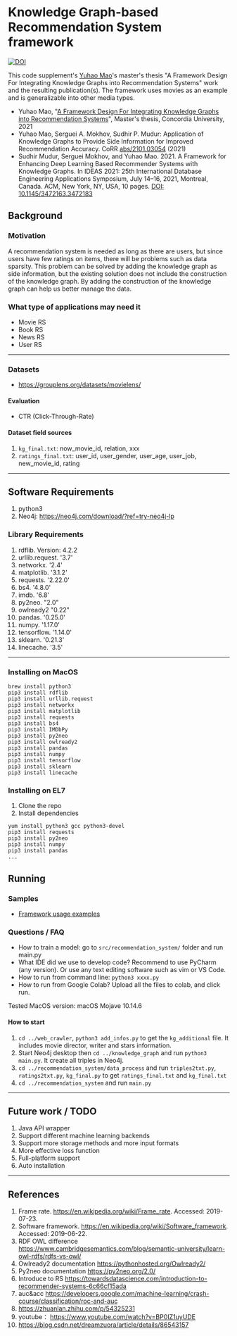 # Knowledge Graph-based Recommendation System framework
[![DOI](https://zenodo.org/badge/doi/10.5281/zenodo.5041194.svg)](https://doi.org/10.5281/zenodo.5041194)

This code supplement's [Yuhao Mao](https://github.com/myh1234567)'s master's thesis "A Framework Design For Integrating Knowledge Graphs into Recommendation Systems" work and the resulting publication(s).
The framework uses movies as an example and is generalizable into other media types.

- Yuhao Mao, "[A Framework Design For Integrating Knowledge Graphs into Recommendation Systems](https://spectrum.library.concordia.ca/id/eprint/988028/)", Master's thesis, Concordia University, 2021
- Yuhao Mao, Serguei A. Mokhov, Sudhir P. Mudur:
Application of Knowledge Graphs to Provide Side Information for Improved Recommendation Accuracy. CoRR [abs/2101.03054](https://arxiv.org/abs/2101.03054) (2021)
- Sudhir Mudur, Serguei Mokhov, and Yuhao Mao. 2021. A Framework for Enhancing Deep Learning Based Recommender Systems with Knowledge Graphs. In IDEAS 2021: 25th International Database Engineering Applications Symposium, July 14–16, 2021, Montreal, Canada. ACM, New York, NY, USA, 10 pages. [DOI: 10.1145/3472163.3472183](https://doi.org/10.1145/3472163.3472183)

## Background ##

### Motivation ###

A recommendation system is needed as long as there are users, but since users have few ratings on items, there will be problems such as data sparsity. This problem can be solved by adding the knowledge graph as side information, but the existing solution does not include the construction of the knowledge graph. By adding the construction of the knowledge graph can help us better manage the data.

### What type of applications may need it

- Movie RS
- Book RS
- News RS
- User RS

---

### Datasets

- https://grouplens.org/datasets/movielens/

#### Evaluation

- CTR (Click-Through-Rate)

#### Dataset field sources

1. `kg_final.txt`: now_movie_id, relation, xxx
2. `ratings_final.txt`: user_id, user_gender, user_age, user_job, new_movie_id, rating

---

## Software Requirements

1. python3
2. Neo4j: https://neo4j.com/download/?ref=try-neo4j-lp

### Library Requirements

1. rdflib.  Version: 4.2.2 
2. urllib.request.   '3.7'
3. networkx.  '2.4'
4. matplotlib.  '3.1.2'
5. requests.  '2.22.0'
6. bs4.  '4.8.0'
7. imdb.  '6.8'
8. py2neo.  "2.0"
9. owlready2   "0.22"
10. pandas.  '0.25.0'
11. numpy.  '1.17.0'
12. tensorflow.  '1.14.0'
13. sklearn.  '0.21.3'
14. linecache.  '3.5'

---

### Installing on MacOS ###

```#!bash
brew install python3
pip3 install rdflib
pip3 install urllib.request
pip3 install networkx
pip3 install matplotlib
pip3 install requests
pip3 install bs4
pip3 install IMDbPy
pip3 install py2neo
pip3 install owlready2
pip3 install pandas
pip3 install numpy
pip3 install tensorflow
pip3 install sklearn
pip3 install linecache
```

### Installing on EL7 

1. Clone the repo
2. Install dependencies

```#!bash
yum install python3 gcc python3-devel
pip3 install requests
pip3 install py2neo
pip3 install numpy
pip3 install pandas
...
```

## Running

### Samples

- [Framework usage examples](samples/README.md)

### Questions / FAQ

- How to train a model: go to `src/recommendation_system/` folder and run main.py
- What IDE did we use to develop code? 
Recommend to use PyCharm (any version). Or use any text editing software such as vim or VS Code.
- How to run from command line: `python3 xxxx.py`
- How to run from Google Colab? Upload all the files to colab, and click run.

Tested MacOS version: macOS Mojave 10.14.6 

#### How to start

1. `cd ../web_crawler`,  `python3 add_infos.py` to get the `kg_additional` file. It includes movie director, writer and stars information.
2. Start Neo4j desktop then `cd ../knowledge_graph`  and run `python3 main.py`. It create all triples in Neo4j.
3. `cd ../recommendation_system/data_process` and run `triples2txt.py`, `ratings2txt.py`, `kg_final.py` to get `ratings_final.txt` and `kg_final.txt`
4. `cd ../recommendation_system` and run `main.py`

----

## Future work / TODO

1. Java API wrapper
2. Support different machine learning backends
3. Support more storage methods and more input formats
4. More effective loss function
5. Full-platform support
6. Auto installation

----

## References

1. Frame rate. https://en.wikipedia.org/wiki/Frame_rate. Accessed: 2019- 07-23.
2. Software framework. https://en.wikipedia.org/wiki/Software_framework. Accessed: 2019-06-22.
3. RDF OWL difference https://www.cambridgesemantics.com/blog/semantic-university/learn-owl-rdfs/rdfs-vs-owl/
4. Owlready2 documentation https://pythonhosted.org/Owlready2/
5. Py2neo documentation https://py2neo.org/2.0/
6. Introduce to RS https://towardsdatascience.com/introduction-to-recommender-systems-6c66cf15ada
7. auc&acc https://developers.google.com/machine-learning/crash-course/classification/roc-and-auc
8. https://zhuanlan.zhihu.com/p/54325231
9. youtube： https://www.youtube.com/watch?v=BP0IZ1uyUDE
10. https://blog.csdn.net/dreamzuora/article/details/86543157
